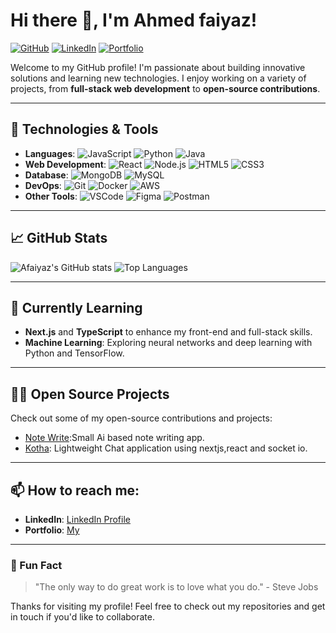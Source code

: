 # Hi there 👋, I'm Ahmed faiyaz! 

[![GitHub](https://img.shields.io/github/followers/afaiyaz006?label=Follow&style=social)](https://github.com/afaiyaz006)
[![LinkedIn](https://img.shields.io/badge/-LinkedIn-blue?style=flat&logo=Linkedin&logoColor=white)](https://www.linkedin.com/in/YOUR-LINKEDIN-PROFILE)
[![Portfolio](https://img.shields.io/badge/-Portfolio-black?style=flat&logo=browser&logoColor=white)](https://YOURPORTFOLIO.com)

Welcome to my GitHub profile! I'm passionate about building innovative solutions and learning new technologies. I enjoy working on a variety of projects, from **full-stack web development** to **open-source contributions**. 

---

## 🔧 Technologies & Tools

- **Languages**: ![JavaScript](https://img.shields.io/badge/-JavaScript-F7DF1E?logo=javascript&logoColor=black) ![Python](https://img.shields.io/badge/-Python-3776AB?logo=python&logoColor=white) ![Java](https://img.shields.io/badge/-Java-007396?logo=java&logoColor=white)
- **Web Development**: ![React](https://img.shields.io/badge/-React-61DAFB?logo=react&logoColor=white) ![Node.js](https://img.shields.io/badge/-Node.js-339933?logo=node.js&logoColor=white) ![HTML5](https://img.shields.io/badge/-HTML5-E34F26?logo=html5&logoColor=white) ![CSS3](https://img.shields.io/badge/-CSS3-1572B6?logo=css3&logoColor=white)
- **Database**: ![MongoDB](https://img.shields.io/badge/-MongoDB-47A248?logo=mongodb&logoColor=white) ![MySQL](https://img.shields.io/badge/-MySQL-4479A1?logo=mysql&logoColor=white)
- **DevOps**: ![Git](https://img.shields.io/badge/-Git-F05032?logo=git&logoColor=white) ![Docker](https://img.shields.io/badge/-Docker-2496ED?logo=docker&logoColor=white) ![AWS](https://img.shields.io/badge/-AWS-232F3E?logo=amazon-aws&logoColor=white)
- **Other Tools**: ![VSCode](https://img.shields.io/badge/-VSCode-007ACC?logo=visual-studio-code&logoColor=white) ![Figma](https://img.shields.io/badge/-Figma-F24E1E?logo=figma&logoColor=white) ![Postman](https://img.shields.io/badge/-Postman-FF6C37?logo=postman&logoColor=white)

---

## 📈 GitHub Stats

![Afaiyaz's GitHub stats](https://github-readme-stats.vercel.app/api?username=afaiyaz006&show_icons=true&theme=radical)
![Top Languages](https://github-readme-stats.vercel.app/api/top-langs/?username=afaiyaz006&layout=compact&theme=radical)

---

## 🌱 Currently Learning

- **Next.js** and **TypeScript** to enhance my front-end and full-stack skills.
- **Machine Learning**: Exploring neural networks and deep learning with Python and TensorFlow.

---

## 👨‍💻 Open Source Projects

Check out some of my open-source contributions and projects:
- [Note Write](https://github.com/afaiyaz006/Note-Write):Small Ai based note writing app. 
- [Kotha](https://github.com/afaiyaz006/Kotha): Lightweight Chat application using nextjs,react and socket io.

---

## 📫 How to reach me:


- **LinkedIn**: [LinkedIn Profile](https://www.linkedin.com/in/ahmed-faiyaz-951797197/)
- **Portfolio**: [My](https://afaiyaz.me)

---

### 🎯 Fun Fact

> "The only way to do great work is to love what you do." - Steve Jobs

Thanks for visiting my profile! Feel free to check out my repositories and get in touch if you'd like to collaborate.
